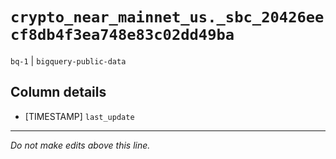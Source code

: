 # `crypto_near_mainnet_us._sbc_20426eecf8db4f3ea748e83c02dd49ba`
`bq-1` | `bigquery-public-data`

## Column details
* [TIMESTAMP] `last_update`

-------------------------------------------------------------------------------
*Do not make edits above this line.*
